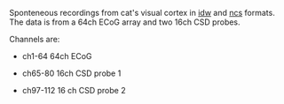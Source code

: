 Sponteneous recordings from cat's visual cortex in [idw](https://neo.readthedocs.io/en/stable/io.html?highlight=ibw#neo.io.IgorIO) and [ncs](https://neo.readthedocs.io/en/stable/io.html?highlight=ncs#neo.io.NeuralynxIO) formats.
The data is from a 64ch ECoG array and two 16ch CSD probes.

Channels are:
- ch1-64   64ch ECoG

- ch65-80   16ch CSD probe 1

- ch97-112   16 ch CSD probe 2
